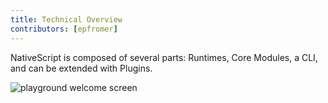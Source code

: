 ```yaml
---
title: Technical Overview
contributors: [epfromer]
---
```


NativeScript is composed of several parts: Runtimes, Core Modules, a CLI, and can be extended with Plugins.

![playground welcome screen](https://docs.nativescript.org/img/ns-common.png)



